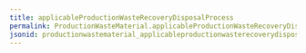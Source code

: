 ```yaml
---
title: applicableProductionWasteRecoveryDisposalProcess
permalink: ProductionWasteMaterial.applicableProductionWasteRecoveryDisposalProcess.html
jsonid: productionwastematerial_applicableproductionwasterecoverydisposalprocess
---
```

